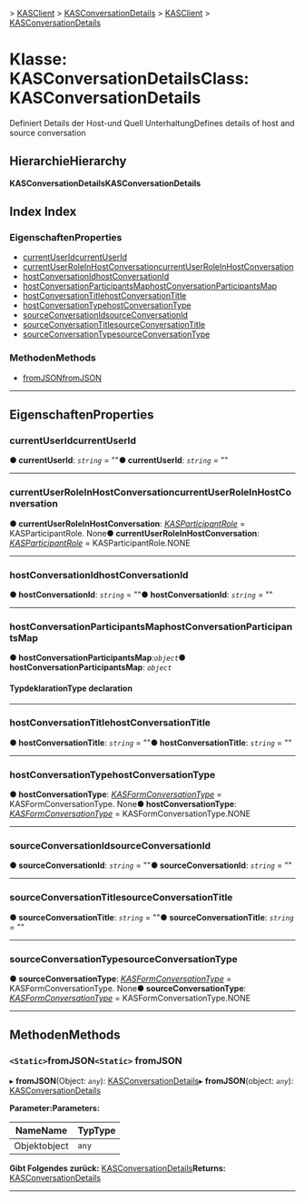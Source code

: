 <span data-ttu-id="b07a8-101">[](../README.md) > [KASClient](../modules/kasclient.md) > [KASConversationDetails](../classes/kasclient.kasconversationdetails.md)</span><span class="sxs-lookup"><span data-stu-id="b07a8-101">[](../README.md) > [KASClient](../modules/kasclient.md) > [KASConversationDetails](../classes/kasclient.kasconversationdetails.md)</span></span>

# <a name="class-kasconversationdetails"></a><span data-ttu-id="b07a8-102">Klasse: KASConversationDetails</span><span class="sxs-lookup"><span data-stu-id="b07a8-102">Class: KASConversationDetails</span></span>

<span data-ttu-id="b07a8-103">Definiert Details der Host-und Quell Unterhaltung</span><span class="sxs-lookup"><span data-stu-id="b07a8-103">Defines details of host and source conversation</span></span>
## <a name="hierarchy"></a><span data-ttu-id="b07a8-104">Hierarchie</span><span class="sxs-lookup"><span data-stu-id="b07a8-104">Hierarchy</span></span>

<span data-ttu-id="b07a8-105">**KASConversationDetails**</span><span class="sxs-lookup"><span data-stu-id="b07a8-105">**KASConversationDetails**</span></span>

## <a name="index"></a><span data-ttu-id="b07a8-106">Index </span><span class="sxs-lookup"><span data-stu-id="b07a8-106">Index</span></span>

### <a name="properties"></a><span data-ttu-id="b07a8-107">Eigenschaften</span><span class="sxs-lookup"><span data-stu-id="b07a8-107">Properties</span></span>

* [<span data-ttu-id="b07a8-108">currentUserId</span><span class="sxs-lookup"><span data-stu-id="b07a8-108">currentUserId</span></span>](kasclient.kasconversationdetails.md#currentuserid)
* [<span data-ttu-id="b07a8-109">currentUserRoleInHostConversation</span><span class="sxs-lookup"><span data-stu-id="b07a8-109">currentUserRoleInHostConversation</span></span>](kasclient.kasconversationdetails.md#currentuserroleinhostconversation)
* [<span data-ttu-id="b07a8-110">hostConversationId</span><span class="sxs-lookup"><span data-stu-id="b07a8-110">hostConversationId</span></span>](kasclient.kasconversationdetails.md#hostconversationid)
* [<span data-ttu-id="b07a8-111">hostConversationParticipantsMap</span><span class="sxs-lookup"><span data-stu-id="b07a8-111">hostConversationParticipantsMap</span></span>](kasclient.kasconversationdetails.md#hostconversationparticipantsmap)
* [<span data-ttu-id="b07a8-112">hostConversationTitle</span><span class="sxs-lookup"><span data-stu-id="b07a8-112">hostConversationTitle</span></span>](kasclient.kasconversationdetails.md#hostconversationtitle)
* [<span data-ttu-id="b07a8-113">hostConversationType</span><span class="sxs-lookup"><span data-stu-id="b07a8-113">hostConversationType</span></span>](kasclient.kasconversationdetails.md#hostconversationtype)
* [<span data-ttu-id="b07a8-114">sourceConversationId</span><span class="sxs-lookup"><span data-stu-id="b07a8-114">sourceConversationId</span></span>](kasclient.kasconversationdetails.md#sourceconversationid)
* [<span data-ttu-id="b07a8-115">sourceConversationTitle</span><span class="sxs-lookup"><span data-stu-id="b07a8-115">sourceConversationTitle</span></span>](kasclient.kasconversationdetails.md#sourceconversationtitle)
* [<span data-ttu-id="b07a8-116">sourceConversationType</span><span class="sxs-lookup"><span data-stu-id="b07a8-116">sourceConversationType</span></span>](kasclient.kasconversationdetails.md#sourceconversationtype)
### <a name="methods"></a><span data-ttu-id="b07a8-117">Methoden</span><span class="sxs-lookup"><span data-stu-id="b07a8-117">Methods</span></span>

* [<span data-ttu-id="b07a8-118">fromJSON</span><span class="sxs-lookup"><span data-stu-id="b07a8-118">fromJSON</span></span>](kasclient.kasconversationdetails.md#fromjson)

---

## <a name="properties"></a><span data-ttu-id="b07a8-119">Eigenschaften</span><span class="sxs-lookup"><span data-stu-id="b07a8-119">Properties</span></span>

<a id="currentuserid"></a>

###  <a name="currentuserid"></a><span data-ttu-id="b07a8-120">currentUserId</span><span class="sxs-lookup"><span data-stu-id="b07a8-120">currentUserId</span></span>

<span data-ttu-id="b07a8-121">**● currentUserId**: *`string`* = ""</span><span class="sxs-lookup"><span data-stu-id="b07a8-121">**● currentUserId**: *`string`* = ""</span></span>

___

<a id="currentuserroleinhostconversation"></a>

###  <a name="currentuserroleinhostconversation"></a><span data-ttu-id="b07a8-122">currentUserRoleInHostConversation</span><span class="sxs-lookup"><span data-stu-id="b07a8-122">currentUserRoleInHostConversation</span></span>

<span data-ttu-id="b07a8-123">**● currentUserRoleInHostConversation**: *[KASParticipantRole](../enums/kasclient.kasparticipantrole.md)* = KASParticipantRole. None</span><span class="sxs-lookup"><span data-stu-id="b07a8-123">**● currentUserRoleInHostConversation**: *[KASParticipantRole](../enums/kasclient.kasparticipantrole.md)* =  KASParticipantRole.NONE</span></span>

___

<a id="hostconversationid"></a>

###  <a name="hostconversationid"></a><span data-ttu-id="b07a8-124">hostConversationId</span><span class="sxs-lookup"><span data-stu-id="b07a8-124">hostConversationId</span></span>

<span data-ttu-id="b07a8-125">**● hostConversationId**: *`string`* = ""</span><span class="sxs-lookup"><span data-stu-id="b07a8-125">**● hostConversationId**: *`string`* = ""</span></span>

___

<a id="hostconversationparticipantsmap"></a>

###  <a name="hostconversationparticipantsmap"></a><span data-ttu-id="b07a8-126">hostConversationParticipantsMap</span><span class="sxs-lookup"><span data-stu-id="b07a8-126">hostConversationParticipantsMap</span></span>

<span data-ttu-id="b07a8-127">**● hostConversationParticipantsMap**:*`object`*</span><span class="sxs-lookup"><span data-stu-id="b07a8-127">**● hostConversationParticipantsMap**: *`object`*</span></span>

#### <a name="type-declaration"></a><span data-ttu-id="b07a8-128">Typdeklaration</span><span class="sxs-lookup"><span data-stu-id="b07a8-128">Type declaration</span></span>

___

<a id="hostconversationtitle"></a>

###  <a name="hostconversationtitle"></a><span data-ttu-id="b07a8-129">hostConversationTitle</span><span class="sxs-lookup"><span data-stu-id="b07a8-129">hostConversationTitle</span></span>

<span data-ttu-id="b07a8-130">**● hostConversationTitle**: *`string`* = ""</span><span class="sxs-lookup"><span data-stu-id="b07a8-130">**● hostConversationTitle**: *`string`* = ""</span></span>

___

<a id="hostconversationtype"></a>

###  <a name="hostconversationtype"></a><span data-ttu-id="b07a8-131">hostConversationType</span><span class="sxs-lookup"><span data-stu-id="b07a8-131">hostConversationType</span></span>

<span data-ttu-id="b07a8-132">**● hostConversationType**: *[KASFormConversationType](../enums/kasclient.kasformconversationtype.md)* = KASFormConversationType. None</span><span class="sxs-lookup"><span data-stu-id="b07a8-132">**● hostConversationType**: *[KASFormConversationType](../enums/kasclient.kasformconversationtype.md)* =  KASFormConversationType.NONE</span></span>

___

<a id="sourceconversationid"></a>

###  <a name="sourceconversationid"></a><span data-ttu-id="b07a8-133">sourceConversationId</span><span class="sxs-lookup"><span data-stu-id="b07a8-133">sourceConversationId</span></span>

<span data-ttu-id="b07a8-134">**● sourceConversationId**: *`string`* = ""</span><span class="sxs-lookup"><span data-stu-id="b07a8-134">**● sourceConversationId**: *`string`* = ""</span></span>

___

<a id="sourceconversationtitle"></a>

###  <a name="sourceconversationtitle"></a><span data-ttu-id="b07a8-135">sourceConversationTitle</span><span class="sxs-lookup"><span data-stu-id="b07a8-135">sourceConversationTitle</span></span>

<span data-ttu-id="b07a8-136">**● sourceConversationTitle**: *`string`* = ""</span><span class="sxs-lookup"><span data-stu-id="b07a8-136">**● sourceConversationTitle**: *`string`* = ""</span></span>

___

<a id="sourceconversationtype"></a>

###  <a name="sourceconversationtype"></a><span data-ttu-id="b07a8-137">sourceConversationType</span><span class="sxs-lookup"><span data-stu-id="b07a8-137">sourceConversationType</span></span>

<span data-ttu-id="b07a8-138">**● sourceConversationType**: *[KASFormConversationType](../enums/kasclient.kasformconversationtype.md)* = KASFormConversationType. None</span><span class="sxs-lookup"><span data-stu-id="b07a8-138">**● sourceConversationType**: *[KASFormConversationType](../enums/kasclient.kasformconversationtype.md)* =  KASFormConversationType.NONE</span></span>

___

## <a name="methods"></a><span data-ttu-id="b07a8-139">Methoden</span><span class="sxs-lookup"><span data-stu-id="b07a8-139">Methods</span></span>

<a id="fromjson"></a>

### <a name="static-fromjson"></a><span data-ttu-id="b07a8-140">`<Static>`fromJSON</span><span class="sxs-lookup"><span data-stu-id="b07a8-140">`<Static>` fromJSON</span></span>

<span data-ttu-id="b07a8-141">▸ **fromJSON**(Object: *`any`*): [KASConversationDetails](kasclient.kasconversationdetails.md)</span><span class="sxs-lookup"><span data-stu-id="b07a8-141">▸ **fromJSON**(object: *`any`*): [KASConversationDetails](kasclient.kasconversationdetails.md)</span></span>

<span data-ttu-id="b07a8-142">**Parameter:**</span><span class="sxs-lookup"><span data-stu-id="b07a8-142">**Parameters:**</span></span>

| <span data-ttu-id="b07a8-143">Name</span><span class="sxs-lookup"><span data-stu-id="b07a8-143">Name</span></span> | <span data-ttu-id="b07a8-144">Typ</span><span class="sxs-lookup"><span data-stu-id="b07a8-144">Type</span></span> |
| ------ | ------ |
| <span data-ttu-id="b07a8-145">Objekt</span><span class="sxs-lookup"><span data-stu-id="b07a8-145">object</span></span> | `any` |

<span data-ttu-id="b07a8-146">**Gibt Folgendes zurück:** [KASConversationDetails](kasclient.kasconversationdetails.md)</span><span class="sxs-lookup"><span data-stu-id="b07a8-146">**Returns:** [KASConversationDetails](kasclient.kasconversationdetails.md)</span></span>

___

